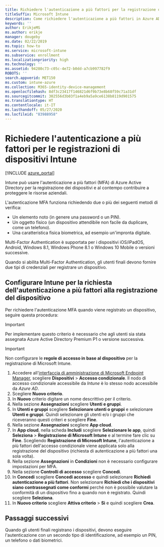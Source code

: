 ```yaml
---
title: Richiedere l'autenticazione a più fattori per la registrazione di dispositivi Intune
titleSuffix: Microsoft Intune
description: Come richiedere l'autenticazione a più fattori in Azure AD per la registrazione di dispositivi Intune.
keywords: ''
author: ErikjeMS
ms.author: erikje
manager: dougeby
ms.date: 02/22/2019
ms.topic: how-to
ms.service: microsoft-intune
ms.subservice: enrollment
ms.localizationpriority: high
ms.technology: ''
ms.assetid: 94280c73-c05c-4e72-b0dd-a7cb997782f9
ROBOTS: ''
search.appverid: MET150
ms.custom: intune-azure
ms.collection: M365-identity-device-management
ms.openlocfilehash: 8df3c23417f146821d6f9b73e8b68f59c71a31df
ms.sourcegitcommit: 302556d3b03f1a4eb9a5a9ce6138b8119d901575
ms.translationtype: HT
ms.contentlocale: it-IT
ms.lasthandoff: 05/27/2020
ms.locfileid: "83988958"
---
```

# <a name="require-multi-factor-authentication-for-intune-device-enrollments"></a>Richiedere l'autenticazione a più fattori per le registrazioni di dispositivi Intune

[!INCLUDE [azure_portal](../includes/azure_portal.md)]

Intune può usare l'autenticazione a più fattori (MFA) di Azure Active Directory per la registrazione dei dispositivi e al contempo contribuire a proteggere le risorse aziendali.

L'autenticazione MFA funziona richiedendo due o più dei seguenti metodi di verifica:

- Un elemento noto (in genere una password o un PIN).
- Un oggetto fisico (un dispositivo attendibile non facile da duplicare, come un telefono).
- Una caratteristica fisica biometrica, ad esempio un'impronta digitale.

Multi-Factor Authentication è supportata per i dispositivi iOS/iPadOS, Android, Windows 8.1, Windows Phone 8.1 o Windows 10 Mobile o versioni successive.

Quando si abilita Multi-Factor Authentication, gli utenti finali devono fornire due tipi di credenziali per registrare un dispositivo.

## <a name="configure-intune-to-require-multi-factor-authentication-at-device-enrollment"></a>Configurare Intune per la richiesta dell'autenticazione a più fattori alla registrazione del dispositivo

Per richiedere l'autenticazione MFA quando viene registrato un dispositivo, seguire questa procedura:

>[!Important]
>Per implementare questo criterio è necessario che agli utenti sia stata assegnata Azure Active Directory Premium P1 o versione successiva.

>[!Important]
>Non configurare le **regole di accesso in base al dispositivo** per la registrazione di Microsoft Intune.

1. Accedere all'[interfaccia di amministrazione di Microsoft Endpoint Manager](https://go.microsoft.com/fwlink/?linkid=2109431), scegliere **Dispositivi** > **Accesso condizionale**. Il nodo di accesso condizionale accessibile da *Intune* è lo stesso nodo accessibile da *Azure AD*.
2. Scegliere **Nuovo criterio**.
3. In **Nuovo** criterio digitare un nome descrittivo per il criterio.
4. Nella sezione **Assegnazioni** scegliere **Utenti e gruppi**. 
5. In **Utenti e gruppi** scegliere **Selezionare utenti o gruppi** e selezionare **Utenti e gruppi**. Quindi selezionare gli utenti e/o i gruppi che riceveranno questi criteri e scegliere **Fine**.
6. Nella sezione **Assegnazioni** scegliere **App cloud**.
7. In **App cloud**, nella scheda **Includi** scegliere **Selezionare le app**, quindi **Seleziona** > **Registrazione di Microsoft Intune** e al termine fare clic su **Fine**. Scegliendo **Registrazione di Microsoft Intune**, l'autenticazione a più fattori dell'accesso condizionale viene applicata solo alla registrazione del dispositivo (richiesta di autenticazione a più fattori una sola volta).
8. Nella sezione **Assegnazioni** in **Condizioni** non è necessario configurare impostazioni per MFA.
9. Nella sezione **Controlli di accesso** scegliere **Concedi**.
10. In **Concedi** scegliere **Concedi accesso** e quindi selezionare **Richiedi autenticazione a più fattori**. Non selezionare **Richiedi che i dispositivi siano contrassegnati come conformi** perché non è possibile valutare la conformità di un dispositivo fino a quando non è registrato. Quindi scegliere **Seleziona**.
11. In **Nuovo criterio** scegliere **Attiva criterio** > **Sì** e quindi scegliere **Crea**.



## <a name="next-steps"></a>Passaggi successivi

Quando gli utenti finali registrano i dispositivi, devono eseguire l'autenticazione con un secondo tipo di identificazione, ad esempio un PIN, un telefono o dati biometrici.
